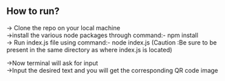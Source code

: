   ## How to run?<br/>
  -> Clone the repo on your local machine<br/>
  ->install the various node packages through command:-  npm install<br/>
  -> Run index.js file using command:-  node index.js (Caution :Be sure to be present in the same directory as where index.js is located)<br/>
  
  ->Now terminal will ask for input<br/>
  ->Input the desired text and you will get the corresponding QR code image <br/>
  
